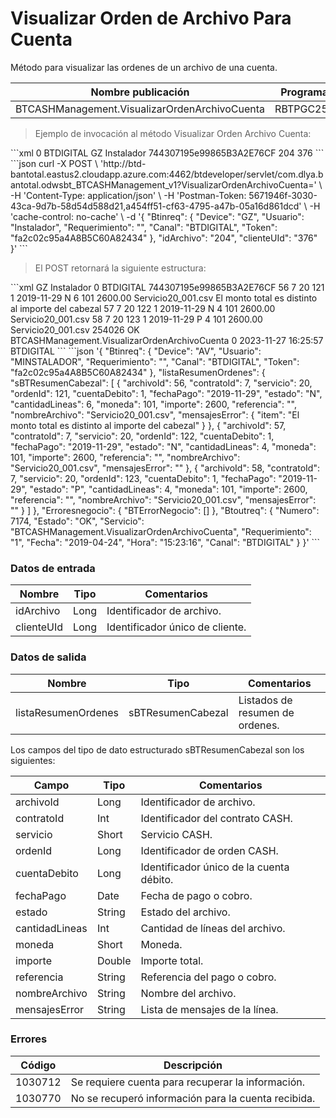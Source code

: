 # Visualizar Orden de Archivo Para Cuenta 

Método para visualizar las ordenes de un archivo de una cuenta. 

Nombre publicación | Programa | Global/País 
--------- | ----------- | ----------- 
BTCASHManagement.VisualizarOrdenArchivoCuenta | RBTPGC25F | Global 

> Ejemplo de invocación al método Visualizar Orden Archivo Cuenta: 

<code-group> 
<code-block title="XML" active> 
```xml 
<soapenv:Envelope xmlns:soapenv="http://schemas.xmlsoap.org/soap/envelope/" xmlns:bts="http://uy.com.dlya.bantotal/BTSOA/"> 
   <soapenv:Header/> 
   <soapenv:Body> 
      <bts:BTCASHManagement.VisualizarOrdenArchivoCuenta> 
         <bts:Btinreq> 
            <bts:Requerimiento>0</bts:Requerimiento> 
            <bts:Canal>BTDIGITAL</bts:Canal> 
            <bts:Device>GZ</bts:Device> 
            <bts:Usuario>Instalador</bts:Usuario> 
            <bts:Token>744307195e99865B3A2E76CF</bts:Token> 
         </bts:Btinreq> 
         <bts:idArchivo>204</bts:idArchivo> 
         <bts:clienteUId>376</bts:clienteUId> 
      </bts:BTCASHManagement.VisualizarOrdenArchivoCuenta> 
   </soapenv:Body> 
</soapenv:Envelope> 
``` 
</code-block> 

<code-block title="JSON"> 
```json 
curl -X POST \ 
  'http://btd-bantotal.eastus2.cloudapp.azure.com:4462/btdeveloper/servlet/com.dlya.bantotal.odwsbt_BTCASHManagement_v1?VisualizarOrdenArchivoCuenta=' \ 
  -H 'Content-Type: application/json' \ 
  -H 'Postman-Token: 5671946f-3030-43ca-9d7b-58d54d588d21,a454ff51-cf63-4795-a47b-05a16d861dcd' \ 
  -H 'cache-control: no-cache' \ 
  -d '{ 
	"Btinreq": { 
		"Device": "GZ", 
		"Usuario": "Instalador", 
		"Requerimiento": "", 
		"Canal": "BTDIGITAL", 
		"Token": "fa2c02c95a4A8B5C60A82434" 
	}, 
    "idArchivo": "204", 
    "clienteUId": "376" 
}' 
``` 
</code-block> 
</code-group> 

> El POST retornará la siguiente estructura: 

<code-group> 
<code-block title="XML" active> 
```xml 
<SOAP-ENV:Envelope xmlns:SOAP-ENV="http://schemas.xmlsoap.org/soap/envelope/" xmlns:xsd="http://www.w3.org/2001/XMLSchema" xmlns:SOAP-ENC="http://schemas.xmlsoap.org/soap/encoding/" xmlns:xsi="http://www.w3.org/2001/XMLSchema-instance"> 
   <SOAP-ENV:Body> 
      <BTCASHManagement.VisualizarOrdenArchivoCuentaResponse xmlns="http://uy.com.dlya.bantotal/BTSOA/"> 
         <Btinreq> 
            <Device>GZ</Device> 
            <Usuario>Instalador</Usuario> 
            <Requerimiento>0</Requerimiento> 
            <Canal>BTDIGITAL</Canal> 
            <Token>744307195e99865B3A2E76CF</Token> 
         </Btinreq> 
         <listaResumenOrdenes> 
            <sBTResumenCabezal> 
               <archivoId>56</archivoId> 
               <contratoId>7</contratoId> 
               <servicio>20</servicio> 
               <ordenId>121</ordenId> 
               <cuentaDebito>1</cuentaDebito> 
               <fechaPago>2019-11-29</fechaPago> 
               <estado>N</estado> 
               <cantidadLineas>6</cantidadLineas> 
               <moneda>101</moneda> 
               <importe>2600.00</importe> 
               <referencia/> 
               <nombreArchivo>Servicio20_001.csv</nombreArchivo> 
               <mensajesError> 
                  <item>El monto total es distinto al importe del cabezal</item> 
               </mensajesError> 
            </sBTResumenCabezal> 
            <sBTResumenCabezal> 
               <archivoId>57</archivoId> 
               <contratoId>7</contratoId> 
               <servicio>20</servicio> 
               <ordenId>122</ordenId> 
               <cuentaDebito>1</cuentaDebito> 
               <fechaPago>2019-11-29</fechaPago> 
               <estado>N</estado> 
               <cantidadLineas>4</cantidadLineas> 
               <moneda>101</moneda> 
               <importe>2600.00</importe> 
               <referencia/> 
               <nombreArchivo>Servicio20_001.csv</nombreArchivo> 
               <mensajesError></mensajesError> 
            </sBTResumenCabezal> 
            <sBTResumenCabezal> 
               <archivoId>58</archivoId> 
               <contratoId>7</contratoId> 
               <servicio>20</servicio> 
               <ordenId>123</ordenId> 
               <cuentaDebito>1</cuentaDebito> 
               <fechaPago>2019-11-29</fechaPago> 
               <estado>P</estado> 
               <cantidadLineas>4</cantidadLineas> 
               <moneda>101</moneda> 
               <importe>2600.00</importe> 
               <referencia/> 
               <nombreArchivo>Servicio20_001.csv</nombreArchivo> 
               <mensajesError></mensajesError> 
            </sBTResumenCabezal> 
         </listaResumenOrdenes> 
         <Erroresnegocio></Erroresnegocio> 
         <Btoutreq> 
            <Numero>254026</Numero> 
            <Estado>OK</Estado> 
            <Servicio>BTCASHManagement.VisualizarOrdenArchivoCuenta</Servicio> 
            <Requerimiento>0</Requerimiento> 
            <Fecha>2023-11-27</Fecha> 
            <Hora>16:25:57</Hora> 
            <Canal>BTDIGITAL</Canal> 
         </Btoutreq> 
      </BTCASHManagement.VisualizarOrdenArchivoCuentaResponse> 
   </SOAP-ENV:Body> 
</SOAP-ENV:Envelope> 
``` 
</code-block> 

<code-block title="JSON"> 
```json 
'{ 
	"Btinreq": { 
		"Device": "AV", 
		"Usuario": "MINSTALADOR", 
		"Requerimiento": "", 
		"Canal": "BTDIGITAL", 
		"Token": "fa2c02c95a4A8B5C60A82434" 
	}, 
    "listaResumenOrdenes": { 
         "sBTResumenCabezal": [ 
         { 
            "archivoId": 56, 
            "contratoId": 7, 
            "servicio": 20, 
            "ordenId": 121, 
            "cuentaDebito": 1, 
            "fechaPago": "2019-11-29", 
            "estado": "N", 
            "cantidadLineas": 6, 
            "moneda": 101, 
            "importe": 2600, 
            "referencia": "", 
            "nombreArchivo": "Servicio20_001.csv", 
            "mensajesError": { 
               "item": "El monto total es distinto al importe del cabezal" 
            } 
         }, 
         { 
            "archivoId": 57, 
            "contratoId": 7, 
            "servicio": 20, 
            "ordenId": 122, 
            "cuentaDebito": 1, 
            "fechaPago": "2019-11-29", 
            "estado": "N", 
            "cantidadLineas": 4, 
            "moneda": 101, 
            "importe": 2600, 
            "referencia": "", 
            "nombreArchivo": "Servicio20_001.csv", 
            "mensajesError": "" 
         }, 
         { 
            "archivoId": 58, 
            "contratoId": 7, 
            "servicio": 20, 
            "ordenId": 123, 
            "cuentaDebito": 1, 
            "fechaPago": "2019-11-29", 
            "estado": "P", 
            "cantidadLineas": 4, 
            "moneda": 101, 
            "importe": 2600, 
            "referencia": "", 
            "nombreArchivo": "Servicio20_001.csv", 
            "mensajesError": "" 
         } 
         ] 
      }, 
    "Erroresnegocio": { 
        "BTErrorNegocio": [] 
    }, 
    "Btoutreq": { 
        "Numero": 7174, 
        "Estado": "OK", 
        "Servicio": "BTCASHManagement.VisualizarOrdenArchivoCuenta", 
        "Requerimiento": "1", 
        "Fecha": "2019-04-24", 
        "Hora": "15:23:16", 
        "Canal": "BTDIGITAL" 
    } 
}' 
``` 
</code-block> 
</code-group>  

### Datos de entrada 

Nombre | Tipo | Comentarios 
--------- | ----------- | ----------- 
idArchivo | Long | Identificador de archivo. 
clienteUId | Long | Identificador único de cliente. 

### Datos de salida 

Nombre | Tipo | Comentarios 
--------- | ----------- | ----------- 
listaResumenOrdenes | sBTResumenCabezal | Listados de resumen de ordenes. 

Los campos del tipo de dato estructurado sBTResumenCabezal son los siguientes: 

Campo | Tipo | Comentarios 
--------- | ----------- | ----------- 
archivoId | Long | Identificador de archivo. 
contratoId | Int | Identificador del contrato CASH. 
servicio | Short | Servicio CASH. 
ordenId | Long | Identificador de orden CASH. 
cuentaDebito | Long | Identificador único de la cuenta débito. 
fechaPago | Date | Fecha de pago o cobro. 
estado | String | Estado del archivo. 
cantidadLineas | Int | Cantidad de líneas del archivo. 
moneda | Short | Moneda. 
importe | Double | Importe total. 
referencia | String | Referencia del pago o cobro. 
nombreArchivo | String | Nombre del archivo. 
mensajesError | String | Lista de mensajes de la línea. 

### Errores 

Código | Descripción 
----------- | ----------- 
1030712 | Se requiere cuenta para recuperar la información. 
1030770 | No se recuperó información para la cuenta recibida. 

 
